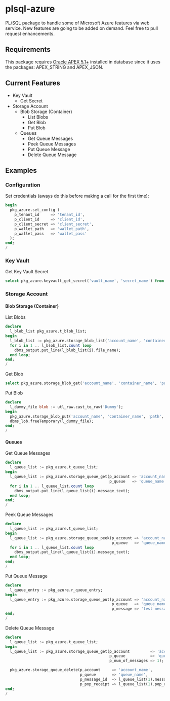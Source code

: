 # plsql-azure

PL/SQL package to handle some of Microsoft Azure features via web service. New features are going to be added on demand. Feel free to pull request enhancements.

## Requirements

This package requires [Oracle APEX 5.1+](http://apex.oracle.com) installed in database since it uses the packages: APEX_STRING and APEX_JSON.

## Current Features

- Key Vault
  - Get Secret
- Storage Account
  - Blob Storage (Container)
    - List Blobs
    - Get Blob
    - Put Blob
  - Queues
    - Get Queue Messages
    - Peek Queue Messages
    - Put Queue Message
    - Delete Queue Message

## Examples

### Configuration

Set credentials (aways do this before making a call for the first time):

````sql
begin
  pkg_azure.set_config (
    p_tenant_id     => 'tenant_id',
    p_client_id     => 'client_id',
    p_client_secret => 'client_secret',
    p_wallet_path   => 'wallet_path',
    p_wallet_pass   => 'wallet_pass'
  );
end;
/
````

### Key Vault

Get Key Vault Secret

````sql
select pkg_azure.keyvault_get_secret('vault_name', 'secret_name') from dual;
````

### Storage Account

#### Blob Storage (Container)

List Blobs

````sql
declare
  l_blob_list pkg_azure.t_blob_list;
begin
  l_blob_list := pkg_azure.storage_blob_list('account_name', 'container_name', 'prefix');
  for i in 1 .. l_blob_list.count loop
    dbms_output.put_line(l_blob_list(i).file_name);
  end loop;
end;
/
````

Get Blob

````sql
select pkg_azure.storage_blob_get('account_name', 'container_name', 'path') from dual;
````

Put Blob

````sql
declare
  l_dummy_file blob := utl_raw.cast_to_raw('Dummy');
begin
  pkg_azure.storage_blob_put('account_name', 'container_name', 'path', l_dummy_file, 'text/plain');
  dbms_lob.freeTemporary(l_dummy_file);
end;
/
````

#### Queues

Get Queue Messages

````sql
declare
  l_queue_list := pkg_azure.t_queue_list;
begin
  l_queue_list := pkg_azure.storage_queue_get(p_account => 'account_name',
                                              p_queue   => 'queue_name');
  for i in 1 .. l_queue_list.count loop
    dbms_output.put_line(l_queue_list(i).message_text);
  end loop;
end;
/
````

Peek Queue Messages

````sql
declare
  l_queue_list := pkg_azure.t_queue_list;
begin
  l_queue_list := pkg_azure.storage_queue_peek(p_account => 'account_name',
                                               p_queue   => 'queue_name');
  for i in 1 .. l_queue_list.count loop
    dbms_output.put_line(l_queue_list(i).message_text);
  end loop;
end;
/
````

Put Queue Message

````sql
declare
  l_queue_entry := pkg_azure.r_queue_entry;
begin
  l_queue_entry := pkg_azure.storage_queue_put(p_account => 'account_name',
                                               p_queue   => 'queue_name',
                                               p_message => 'test message');
end;
/
````

Delete Queue Message

````sql
declare
  l_queue_list := pkg_azure.t_queue_list;
begin
  l_queue_list := pkg_azure.storage_queue_get(p_account         => 'account_name',
                                              p_queue           => 'queue_name',
                                              p_num_of_messages => 1);

  pkg_azure.storage_queue_delete(p_account     => 'account_name',
                                 p_queue       => 'queue_name',
                                 p_message_id  => l_queue_list(1).message_id,
                                 p_pop_receipt => l_queue_list(1).pop_receipt);
end;
/
````
